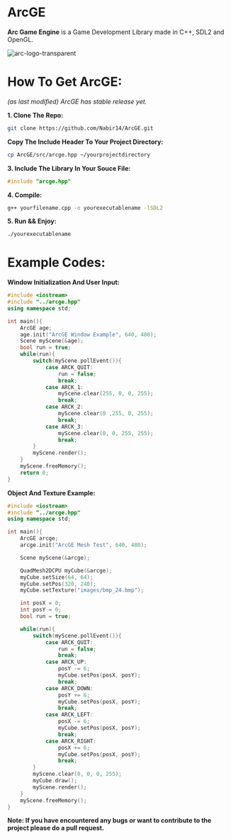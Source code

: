 # ArcGE
**Arc Game Engine** is a Game Development Library made in C++, SDL2 and OpenGL.

![arc-logo-transparent](https://github.com/user-attachments/assets/a5d1a3ae-622c-4d87-83e2-b82295a97394)

# How To Get ArcGE:
*(as last modified) ArcGE has stable release yet.*

**1. Clone The Repo:**
```sh
git clone https://github.com/Nabir14/ArcGE.git
```
**Copy The Include Header To Your Project Directory:**
```sh
cp ArcGE/src/arcge.hpp ~/yourprojectdirectory
```
**3. Include The Library In Your Souce File:**
```cpp
#include "arcge.hpp"
```
**4. Compile:**
```sh
g++ yourfilename.cpp -o yourexecutablename -lSDL2
```
**5. Run && Enjoy:**
```sh
./yourexecutablename
```

# Example Codes:
**Window Initialization And User Input:**
```cpp
#include <iostream>
#include "../arcge.hpp"
using namespace std;

int main(){
	ArcGE age;
	age.init("ArcGE Window Example", 640, 480);
	Scene myScene(&age);
	bool run = true;
	while(run){
		switch(myScene.pollEvent()){
			case ARCK_QUIT:
				run = false;
				break;
			case ARCK_1:
				myScene.clear(255, 0, 0, 255);
				break;
			case ARCK_2:
				myScene.clear(0 ,255, 0, 255);
				break;
			case ARCK_3:
				myScene.clear(0, 0, 255, 255);
				break;
		}
		myScene.render();
	}
	myScene.freeMemory();
	return 0;
}
```

**Object And Texture Example:**
```cpp
#include <iostream>
#include "../arcge.hpp"
using namespace std;

int main(){
	ArcGE arcge;
	arcge.init("ArcGE Mesh Test", 640, 480);

	Scene myScene(&arcge);

	QuadMesh2DCPU myCube(&arcge);
	myCube.setSize(64, 64);
	myCube.setPos(320, 240);
	myCube.setTexture("images/bmp_24.bmp");

	int posX = 0;
	int posY = 0;
	bool run = true;

	while(run){
		switch(myScene.pollEvent()){
			case ARCK_QUIT:
				run = false;
				break;
			case ARCK_UP:
				posY -= 6;
				myCube.setPos(posX, posY);
				break;
			case ARCK_DOWN:
				posY += 6;
				myCube.setPos(posX, posY);
				break;
			case ARCK_LEFT:
				posX -= 6;
				myCube.setPos(posX, posY);
				break;
			case ARCK_RIGHT:
				posX += 6;
				myCube.setPos(posX, posY);
				break;
		}
		myScene.clear(0, 0, 0, 255);
		myCube.draw();
		myScene.render();
	}
	myScene.freeMemory();
}
```

**Note: If you have encountered any bugs or want to contribute to the project please do a pull request.**
